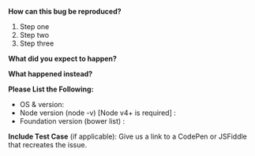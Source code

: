 <!-- Please only file bugs with TacticalWP on GitHub. If you've got an issue with the Foundation framework itself, please file the bug in the Foundation repository: https://github.com/zurb/foundation-sites.-->

**How can this bug be reproduced?**

1. Step one
2. Step two
3. Step three

**What did you expect to happen?**

**What happened instead?**

**Please List the Following:**
* OS & version:
* Node version (node -v) [Node v4+ is required] :
* Foundation version (bower list) :

**Include Test Case** (if applicable):
Give us a link to a CodePen or JSFiddle that recreates the issue.
